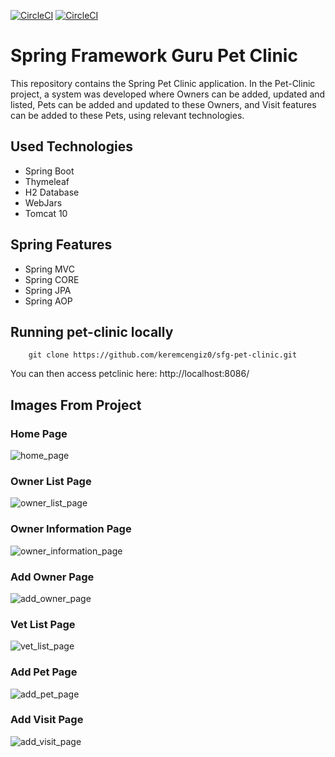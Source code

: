 [![CircleCI](https://dl.circleci.com/status-badge/img/gh/keremcengiz0/sfg-pet-clinic/tree/master.svg?style=svg)](https://dl.circleci.com/status-badge/redirect/gh/keremcengiz0/sfg-pet-clinic/tree/master) 
[![CircleCI](https://circleci.com/gh/keremcengiz0/sfg-pet-clinic.svg?style=shield)](https://github.com/keremcengiz0/sfg-pet-clinic)

# Spring Framework Guru Pet Clinic #

This repository contains the Spring Pet Clinic application. In the Pet-Clinic project, a system was developed where Owners can be added, updated and listed, Pets can be added and updated to these Owners, and Visit features can be added to these Pets, using relevant technologies.

## Used Technologies
- Spring Boot
- Thymeleaf
- H2 Database
- WebJars
- Tomcat 10


## Spring Features
- Spring MVC
- Spring CORE
- Spring JPA
- Spring AOP


## Running pet-clinic locally
```
	git clone https://github.com/keremcengiz0/sfg-pet-clinic.git
```

You can then access petclinic here: http://localhost:8086/

## Images From Project

### Home Page 
![home_page](https://user-images.githubusercontent.com/112478277/215419386-403ce037-db42-4344-8a8b-72aa52552d60.png)

### Owner List Page 
![owner_list_page](https://user-images.githubusercontent.com/112478277/215419618-765e4294-c6c7-4a1b-9807-b4316465261b.png)

### Owner Information Page 
![owner_information_page](https://user-images.githubusercontent.com/112478277/215419661-da6ac5ce-de61-4a7a-aaa8-9f391116d3a1.png)

### Add Owner Page 
![add_owner_page](https://user-images.githubusercontent.com/112478277/215419749-f8911f33-c33b-42fd-9282-1db0c7282558.png)

### Vet List Page 
![vet_list_page](https://user-images.githubusercontent.com/112478277/215419909-bcd1f7f8-223a-4440-b8e9-1ffaafa3ec27.png)

### Add Pet Page
![add_pet_page](https://user-images.githubusercontent.com/112478277/215419815-ef857280-eae9-46ef-baec-18f7927479b3.png)

### Add Visit Page
![add_visit_page](https://user-images.githubusercontent.com/112478277/215419993-f0f3ffdb-0b92-4997-ab5a-d571b24c606f.png)


